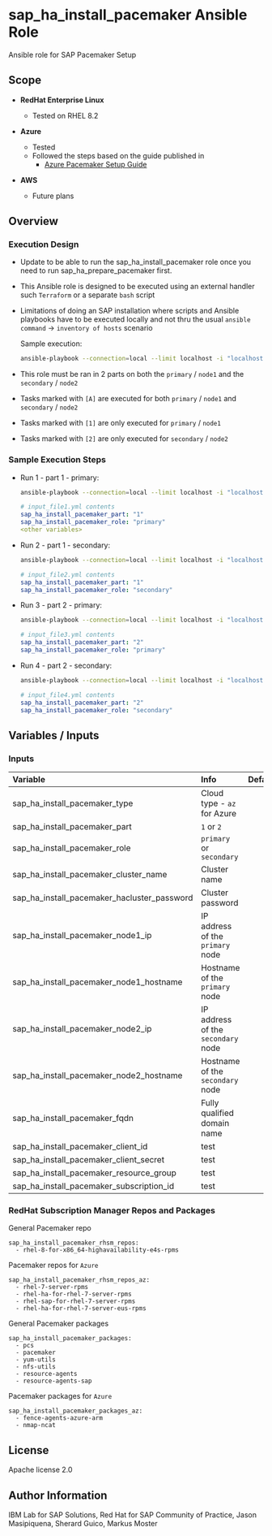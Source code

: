 # sap_ha_install_pacemaker Ansible Role

Ansible role for SAP Pacemaker Setup

## Scope

- **RedHat Enterprise Linux**
    - Tested on RHEL 8.2

- **Azure** 
    - Tested
    - Followed the steps based on the guide published in
        - [Azure Pacemaker Setup Guide](https://docs.microsoft.com/en-us/azure/virtual-machines/workloads/sap/high-availability-guide-rhel-pacemaker)

- **AWS**
    - Future plans

## Overview

### Execution Design
- Update to be able to run the sap_ha_install_pacemaker role once you need to run sap_ha_prepare_pacemaker first.

- This Ansible role is designed to be executed using an external handler such `Terraform` or a separate `bash` script
- Limitations of doing an SAP installation where scripts and Ansible playbooks have to be executed locally and not thru the usual `ansible command` -> `inventory of hosts` scenario

    Sample execution:

    ```bash
    ansible-playbook --connection=local --limit localhost -i "localhost," sap-pacemaker.yml -e "@input_file.yml"
    ```

- This role must be ran in 2 parts on both the `primary` / `node1` and the `secondary` / `node2`
- Tasks marked with `[A]` are executed for both `primary` / `node1` and `secondary` / `node2`
- Tasks marked with `[1]` are only executed for `primary` / `node1`
- Tasks marked with `[2]` are only executed for `secondary` / `node2`

### Sample Execution Steps

- Run 1 - part 1 - primary:
    ```bash
    ansible-playbook --connection=local --limit localhost -i "localhost," sap-pacemaker.yml -e "@input_file1.yml"
    ```
    ```yaml
    # input_file1.yml contents
    sap_ha_install_pacemaker_part: "1"
    sap_ha_install_pacemaker_role: "primary"
    <other variables>
    ```

- Run 2 - part 1 - secondary:
    ```bash
    ansible-playbook --connection=local --limit localhost -i "localhost," sap-pacemaker.yml -e "@input_file2.yml"
    ```
    ```yaml
    # input_file2.yml contents
    sap_ha_install_pacemaker_part: "1"
    sap_ha_install_pacemaker_role: "secondary"
    ```

- Run 3 - part 2 - primary:
    ```bash
    ansible-playbook --connection=local --limit localhost -i "localhost," sap-pacemaker.yml -e "@input_file3.yml"
    ```
    ```yaml
    # input_file3.yml contents
    sap_ha_install_pacemaker_part: "2"
    sap_ha_install_pacemaker_role: "primary"
    ```

- Run 4 - part 2 - secondary:
    ```bash
    ansible-playbook --connection=local --limit localhost -i "localhost," sap-pacemaker.yml -e "@input_file4.yml"
    ```
    ```yaml
    # input_file4.yml contents
    sap_ha_install_pacemaker_part: "2"
    sap_ha_install_pacemaker_role: "secondary"
    ```

## Variables / Inputs

### Inputs

| **Variable**                                  | **Info**                                  | **Default** | **Required** |
| :---                                          | :---                                      | :---        | :---         |
| sap_ha_install_pacemaker_type                            | Cloud type - `az` for Azure               | <none>      | yes          |
| sap_ha_install_pacemaker_part                            | `1` or `2                 `               | <none>      | yes          |
| sap_ha_install_pacemaker_role                            | `primary` or `secondary`                  | <none>      | yes          |
| sap_ha_install_pacemaker_cluster_name                    | Cluster name                              | <none>      | yes          |
| sap_ha_install_pacemaker_hacluster_password              | Cluster password                          | <none>      | yes          |
| sap_ha_install_pacemaker_node1_ip                        | IP address of the `primary` node          | <none>      | yes          |
| sap_ha_install_pacemaker_node1_hostname                  | Hostname of the `primary` node            | <none>      | yes          |
| sap_ha_install_pacemaker_node2_ip                        | IP address of the `secondary` node        | <none>      | yes          |
| sap_ha_install_pacemaker_node2_hostname                  | Hostname of the `secondary` node          | <none>      | yes          |
| sap_ha_install_pacemaker_fqdn                            | Fully qualified domain name               | <none>      | yes          |
| sap_ha_install_pacemaker_client_id                       | test                                      | <none>      | yes          |
| sap_ha_install_pacemaker_client_secret                   | test                                      | <none>      | yes          |
| sap_ha_install_pacemaker_resource_group                  | test                                      | <none>      | yes          |
| sap_ha_install_pacemaker_subscription_id                 | test                                      | <none>      | yes          |

### RedHat Subscription Manager Repos and Packages

General Pacemaker repo
```
sap_ha_install_pacemaker_rhsm_repos:
  - rhel-8-for-x86_64-highavailability-e4s-rpms
```

Pacemaker repos for `Azure`
```
sap_ha_install_pacemaker_rhsm_repos_az:
  - rhel-7-server-rpms
  - rhel-ha-for-rhel-7-server-rpms
  - rhel-sap-for-rhel-7-server-rpms
  - rhel-ha-for-rhel-7-server-eus-rpms
```

General Pacemaker packages
```
sap_ha_install_pacemaker_packages:
  - pcs
  - pacemaker
  - yum-utils
  - nfs-utils
  - resource-agents
  - resource-agents-sap
```

Pacemaker packages for `Azure`
```
sap_ha_install_pacemaker_packages_az:
  - fence-agents-azure-arm
  - nmap-ncat
```

## License

Apache license 2.0

## Author Information

IBM Lab for SAP Solutions, Red Hat for SAP Community of Practice, Jason Masipiquena, Sherard Guico, Markus Moster
